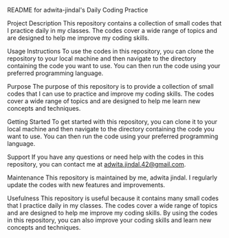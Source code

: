 README for adwita-jindal's Daily Coding Practice

Project Description
This repository contains a collection of small codes that I practice daily in my classes. The codes cover a wide range of topics and are designed to help me improve my coding skills.

Usage Instructions
To use the codes in this repository, you can clone the repository to your local machine and then navigate to the directory containing the code you want to use. You can then run the code using your preferred programming language.

Purpose
The purpose of this repository is to provide a collection of small codes that I can use to practice and improve my coding skills. The codes cover a wide range of topics and are designed to help me learn new concepts and techniques.

Getting Started
To get started with this repository, you can clone it to your local machine and then navigate to the directory containing the code you want to use. You can then run the code using your preferred programming language.

Support
If you have any questions or need help with the codes in this repository, you can contact me at adwita.jindal.42@gmail.com.

Maintenance
This repository is maintained by me, adwita jindal. I regularly update the codes with new features and improvements.

Usefulness
This repository is useful because it contains many small codes that I practice daily in my classes. The codes cover a wide range of topics and are designed to help me improve my coding skills. By using the codes in this repository, you can also improve your coding skills and learn new concepts and techniques.
